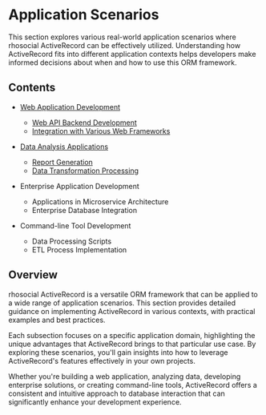 # Application Scenarios

This section explores various real-world application scenarios where rhosocial ActiveRecord can be effectively utilized. Understanding how ActiveRecord fits into different application contexts helps developers make informed decisions about when and how to use this ORM framework.

## Contents

- [Web Application Development](9.1.web_application_development/README.md)
  - [Web API Backend Development](9.1.web_application_development/web_api_backend_development.md)
  - [Integration with Various Web Frameworks](9.1.web_application_development/integration_with_web_frameworks.md)

- [Data Analysis Applications](9.2.data_analysis_applications/README.md)
  - [Report Generation](9.2.data_analysis_applications/report_generation.md)
  - [Data Transformation Processing](9.2.data_analysis_applications/data_transformation_processing.md)

- Enterprise Application Development
  - Applications in Microservice Architecture
  - Enterprise Database Integration

- Command-line Tool Development
  - Data Processing Scripts
  - ETL Process Implementation

## Overview

rhosocial ActiveRecord is a versatile ORM framework that can be applied to a wide range of application scenarios. This section provides detailed guidance on implementing ActiveRecord in various contexts, with practical examples and best practices.

Each subsection focuses on a specific application domain, highlighting the unique advantages that ActiveRecord brings to that particular use case. By exploring these scenarios, you'll gain insights into how to leverage ActiveRecord's features effectively in your own projects.

Whether you're building a web application, analyzing data, developing enterprise solutions, or creating command-line tools, ActiveRecord offers a consistent and intuitive approach to database interaction that can significantly enhance your development experience.
